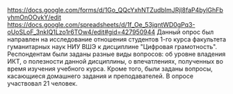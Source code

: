 https://docs.google.com/forms/d/1Go_QQcYxhNTZudbImJRjl8faP4bylGhFbyhmOnOOvkY/edit
https://docs.google.com/spreadsheets/d/1f_Oe_53jqntWD0gPq3-oUoSLoF_3nkIQ1Lzo1r6TOw4/edit#gid=427950944
Данный опрос был направлен на исследование отношения студентов 1-го курса факультета гуманитарных наук НИУ ВШЭ к дисциплине "Цифровая грамотность". Респондентам были заданы разные виды вопросов: об уровне владения ИКТ, о полезности данной дисциплины, о впечатлениях, полученных во время изучения учебного курса. Кроме того, были заданы вопросы, касающиеся домашнего задания и преподавателей. В опросе участвовал 21 человек.
